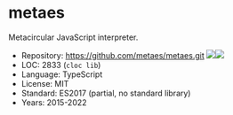 # metaes

Metacircular JavaScript interpreter.

* Repository: https://github.com/metaes/metaes.git <img src="https://img.shields.io/github/stars/metaes/metaes?label=&style=flat-square" /><img src="https://img.shields.io/github/last-commit/metaes/metaes?label=&style=flat-square" />
* LOC:        2833 (`cloc lib`)
* Language:   TypeScript
* License:    MIT
* Standard:   ES2017 (partial, no standard library)
* Years:      2015-2022
